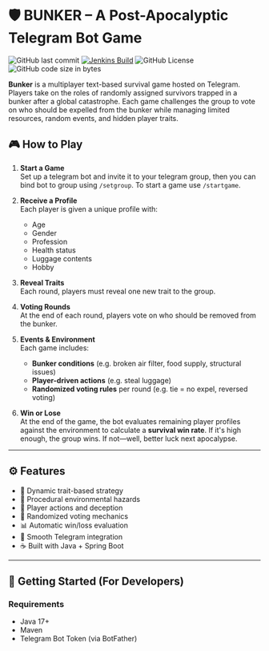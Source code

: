 # 🛡️ BUNKER – A Post-Apocalyptic Telegram Bot Game

![GitHub last commit](https://img.shields.io/github/last-commit/alterdekim/JBunker)
[![Jenkins Build](https://img.shields.io/jenkins/build?jobUrl=https%3A%2F%2Fjenkins.awain.net%2Fjob%2FJBunker%2F)](https://jenkins.awain.net/job/JBunker/)
![GitHub License](https://img.shields.io/github/license/alterdekim/JBunker)
![GitHub code size in bytes](https://img.shields.io/github/languages/code-size/alterdekim/JBunker)

**Bunker** is a multiplayer text-based survival game hosted on Telegram. Players take on the roles of randomly assigned survivors trapped in a bunker after a global catastrophe. Each game challenges the group to vote on who should be expelled from the bunker while managing limited resources, random events, and hidden player traits.

## 🎮 How to Play

1. **Start a Game**  
   Set up a telegram bot and invite it to your telegram group, then you can bind bot to group using `/setgroup`. To start a game use `/startgame`.

2. **Receive a Profile**  
   Each player is given a unique profile with:
    - Age
    - Gender
    - Profession
    - Health status
    - Luggage contents
    - Hobby

3. **Reveal Traits**  
   Each round, players must reveal one new trait to the group.

4. **Voting Rounds**  
   At the end of each round, players vote on who should be removed from the bunker.

5. **Events & Environment**  
   Each game includes:
    - **Bunker conditions** (e.g. broken air filter, food supply, structural issues)
    - **Player-driven actions** (e.g. steal luggage)
    - **Randomized voting rules** per round (e.g. tie = no expel, reversed voting)

6. **Win or Lose**  
   At the end of the game, the bot evaluates remaining player profiles against the environment to calculate a **survival win rate**. If it's high enough, the group wins. If not—well, better luck next apocalypse.

---

## ⚙️ Features

- 🧠 Dynamic trait-based strategy
- 🎲 Procedural environmental hazards
- 🧍 Player actions and deception
- 🔄 Randomized voting mechanics
- 📊 Automatic win/loss evaluation
- 🤖 Smooth Telegram integration
- ☕ Built with Java + Spring Boot

---

## 🚀 Getting Started (For Developers)

### Requirements
- Java 17+
- Maven
- Telegram Bot Token (via BotFather)
